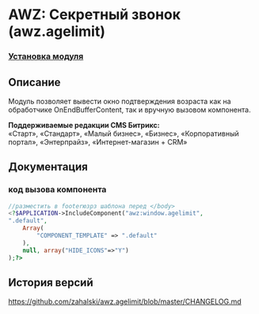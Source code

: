 # AWZ: Секретный звонок (awz.agelimit)

### [Установка модуля](https://github.com/zahalski/awz.agelimit/tree/main/docs/install.md)

<!-- desc-start -->

## Описание
Модуль позволяет вывести окно подтверждения возраста как на обработчике OnEndBufferContent, так и вручную вызовом компонента.

**Поддерживаемые редакции CMS Битрикс:**<br>
«Старт», «Стандарт», «Малый бизнес», «Бизнес», «Корпоративный портал», «Энтерпрайз», «Интернет-магазин + CRM»

<!-- desc-end -->

## Документация
<!-- dev-start -->
### код вызова компонента

```php
//разместить в footerюзрз шаблона перед </body>
<?$APPLICATION->IncludeComponent("awz:window.agelimit",
".default",
    Array(
        "COMPONENT_TEMPLATE" => ".default"
    ),
    null, array("HIDE_ICONS"=>"Y")
);?>
```

<!-- dev-end -->


<!-- cl-start -->
## История версий

https://github.com/zahalski/awz.agelimit/blob/master/CHANGELOG.md

<!-- cl-end -->
